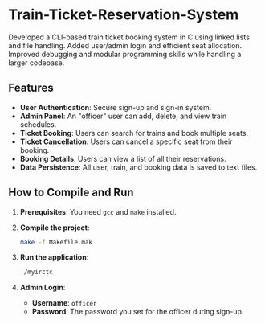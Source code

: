 # Train-Ticket-Reservation-System
Developed a CLI-based train ticket booking system in C using linked lists and file handling. Added user/admin login and efficient seat allocation. Improved debugging and modular programming skills while handling a larger codebase.

## Features

-   **User Authentication**: Secure sign-up and sign-in system.
-   **Admin Panel**: An "officer" user can add, delete, and view train schedules.
-   **Ticket Booking**: Users can search for trains and book multiple seats.
-   **Ticket Cancellation**: Users can cancel a specific seat from their booking.
-   **Booking Details**: Users can view a list of all their reservations.
-   **Data Persistence**: All user, train, and booking data is saved to text files.

## How to Compile and Run

1.  **Prerequisites**: You need `gcc` and `make` installed.

2.  **Compile the project**:
    ```bash
    make -f Makefile.mak
    ```

3.  **Run the application**:
    ```bash
    ./myirctc
    ```

4.  **Admin Login**:
    -   **Username**: `officer`
    -   **Password**: The password you set for the officer during sign-up.
